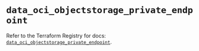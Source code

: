 # `data_oci_objectstorage_private_endpoint`

Refer to the Terraform Registry for docs: [`data_oci_objectstorage_private_endpoint`](https://registry.terraform.io/providers/oracle/oci/6.18.0/docs/data-sources/objectstorage_private_endpoint).
